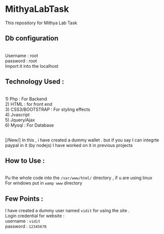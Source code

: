 # MithyaLabTask
This repository for Mithya Lab Task

## Db configuration 
<br />Username : root
<br />password : root
<br />Import it into the localhost

## Technology Used :
<br />1) Php : For Backend
<br />2) HTML : for front end
<br />3) CSS3/BOOTSTRAP : For styling effects
<br />4) Jvascript
<br />5) Jquery/Ajax
<br />6) Mysql : For Database

<br/>[/New/] In this , i have created a dummy wallet . but if you say I can integrte paypal in it (by nodejs) I have worked on it in previous projects

## How to Use :
<br /> Pu the whole code into the `/var/www/html/` directory , if u are using linux
<br/> For windows put in `wamp www` directory

## Few Points :
I have created a dummy user named `vidit` for using the site .
<br /> Login credential for website :
 <br />     username : `vidit`
 <br />      password : `12345678`
